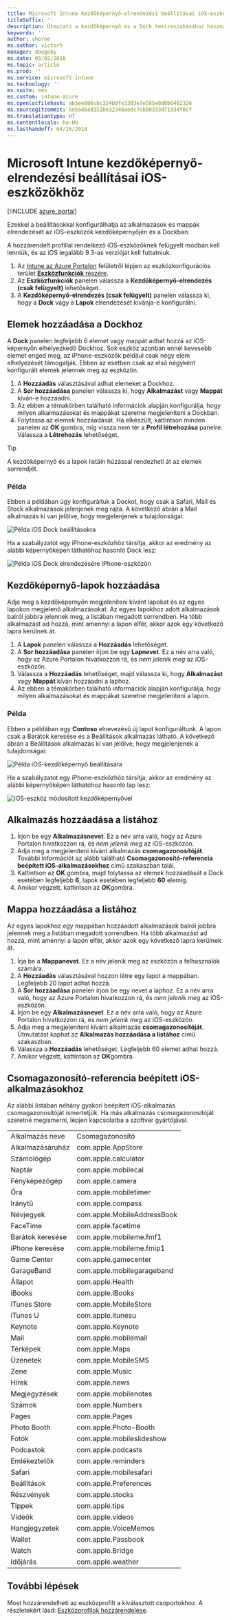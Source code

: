 ```yaml
---
title: Microsoft Intune kezdőképernyő-elrendezési beállításai iOS-eszközökhöz
titleSuffix: ''
description: Útmutató a kezdőképernyő és a Dock testreszabásához használható beállításokhoz iOS-eszközökön a Microsoft Intune-ban.
keywords: ''
author: vhorne
ms.author: victorh
manager: dougeby
ms.date: 03/02/2018
ms.topic: article
ms.prod: ''
ms.service: microsoft-intune
ms.technology: ''
ms.suite: ems
ms.custom: intune-azure
ms.openlocfilehash: ab5ee886cbc324b0fe3383e7e585e8d0b6482326
ms.sourcegitcommit: 5eba4bad151be32346aedc7cbb0333d71934f8cf
ms.translationtype: HT
ms.contentlocale: hu-HU
ms.lasthandoff: 04/16/2018
---
```

# <a name="microsoft-intune-home-screen-layout-settings-for-devices-running-ios"></a>Microsoft Intune kezdőképernyő-elrendezési beállításai iOS-eszközökhöz

[!INCLUDE [azure_portal](./includes/azure_portal.md)]

Ezekkel a beállításokkal konfigurálhatja az alkalmazások és mappák elrendezését az iOS-eszközök kezdőképernyőjén és a Dockban.

A hozzárendelt profillal rendelkező iOS-eszközöknek felügyelt módban kell lenniük, és az iOS legalább 9.3-as verzióját kell futtatniuk.

1. Az [Intune az Azure Portalon](https://portal.azure.com) felületről lépjen az eszközkonfigurációs terület [**Eszközfunkciók** részére](device-features-configure.md).
2. Az **Eszközfunkciók** panelen válassza a **Kezdőképernyő-elrendezés (csak felügyelt)** lehetőséget.
3. A **Kezdőképernyő-elrendezés (csak felügyelt)** panelen válassza ki, hogy a **Dock** vagy a **Lapok** elrendezését kívánja-e konfigurálni.

## <a name="add-items-to-the-dock"></a>Elemek hozzáadása a Dockhoz

A **Dock** panelen legfeljebb 6 elemet vagy mappát adhat hozzá az iOS-képernyőn elhelyezkedő Dockhoz. Sok eszköz azonban ennél kevesebb elemet enged meg, az iPhone-eszközök például csak négy elem elhelyezését támogatják. Ebben az esetben csak az első négyként konfigurált elemek jelennek meg az eszközön.

1. A **Hozzáadás** választásával adhat elemeket a Dockhoz.
2. A **Sor hozzáadása** panelen válassza ki, hogy **Alkalmazást** vagy **Mappát** kíván-e hozzáadni.
3. Az ebben a témakörben található információk alapján konfigurálja, hogy milyen alkalmazásokat és mappákat szeretne megjeleníteni a Dockban.
4. Folytassa az elemek hozzáadását. Ha elkészült, kattintson minden panelen az **OK** gombra, míg vissza nem tér a **Profil létrehozása** panelre. Válassza a **Létrehozás** lehetőséget.

>[!TIP]
> A kezdőképernyő és a lapok listáin húzással rendezheti át az elemek sorrendjét.

### <a name="example"></a>Példa

Ebben a példában úgy konfiguráltuk a Dockot, hogy csak a Safari, Mail és Stock alkalmazások jelenjenek meg rajta. A következő ábrán a Mail alkalmazás ki van jelölve, hogy megjelenjenek a tulajdonságai:

![Példa iOS Dock beállításokra](./media/FfFiUcP.png)

Ha a szabályzatot egy iPhone-eszközhöz társítja, akkor az eredmény az alábbi képernyőképen láthatóhoz hasonló Dock lesz:

![Példa iOS Dock elrendezésére iPhone-eszközön](./media/bAgCe8F.png)

## <a name="add-home-screen-pages"></a>Kezdőképernyő-lapok hozzáadása

Adja meg a kezdőképernyőn megjeleníteni kívánt lapokat és az egyes lapokon megjelenő alkalmazásokat. Az egyes lapokhoz adott alkalmazások balról jobbra jelennek meg, a listában megadott sorrendben. Ha több alkalmazást ad hozzá, mint amennyi a lapon elfér, akkor azok egy következő lapra kerülnek át.

1. A **Lapok** panelen válassza a **Hozzáadás** lehetőséget.
2. A **Sor hozzáadása** panelen írjon be egy **Lapnevet**. Ez a név arra való, hogy az Azure Portalon hivatkozzon rá, és *nem jelenik meg* az iOS-eszközön.
3. Válassza a **Hozzáadás** lehetőséget, majd válassza ki, hogy **Alkalmazást** vagy **Mappát** kíván hozzáadni a laphoz.
4. Az ebben a témakörben található információk alapján konfigurálja, hogy milyen alkalmazásokat és mappákat szeretne megjeleníteni a lapon.

### <a name="example"></a>Példa

Ebben a példában egy **Contoso** elnevezésű új lapot konfiguráltunk. A lapon csak a Barátok keresése és a Beállítások alkalmazás látható. A következő ábrán a Beállítások alkalmazás ki van jelölve, hogy megjelenjenek a tulajdonságai:

![Példa iOS-kezdőképernyő beállítására](./media/Jc2OxyX.png)

Ha a szabályzatot egy iPhone-eszközhöz társítja, akkor az eredmény az alábbi képernyőképen láthatóhoz hasonló lap lesz:

![iOS-eszköz módosított kezdőképernyővel](./media/Bd37PHa.png)

## <a name="how-to-add-an-app-to-the-list"></a>Alkalmazás hozzáadása a listához

1. Írjon be egy **Alkalmazásnevet**. Ez a név arra való, hogy az Azure Portalon hivatkozzon rá, és *nem jelenik meg* az iOS-eszközön.
2. Adja meg a megjeleníteni kívánt alkalmazás **csomagazonosítóját**. További információt az alább található **Csomagazonosító-referencia beépített iOS-alkalmazásokhoz** című szakaszban talál.
3. Kattintson az **OK** gombra, majd folytassa az elemek hozzáadását a Dock esetében legfeljebb **6**, lapok esetében legfeljebb **60** elemig.
4. Amikor végzett, kattintson az **OK**gombra.

## <a name="how-to-add-a-folder-to-the-list"></a>Mappa hozzáadása a listához

Az egyes lapokhoz egy mappában hozzáadott alkalmazások balról jobbra jelennek meg a listában megadott sorrendben. Ha több alkalmazást ad hozzá, mint amennyi a lapon elfér, akkor azok egy következő lapra kerülnek át.

1. Írja be a **Mappanevet**. Ez a név jelenik meg az eszközön a felhasználók számára.
2. A **Hozzáadás** választásával hozzon létre egy lapot a mappában. Legfeljebb 20 lapot adhat hozzá.
3. A **Sor hozzáadása** panelen írjon be egy nevet a laphoz. Ez a név arra való, hogy az Azure Portalon hivatkozzon rá, és *nem jelenik meg* az iOS-eszközön.
3. Írjon be egy **Alkalmazásnevet**. Ez a név arra való, hogy az Azure Portalon hivatkozzon rá, és *nem jelenik meg* az iOS-eszközön.
2. Adja meg a megjeleníteni kívánt alkalmazás **csomagazonosítóját**. Útmutatást kaphat az **Alkalmazás hozzáadása a listához** című szakaszban.
3. Válassza a **Hozzáadás** lehetőséget. Legfeljebb 60 elemet adhat hozzá.
4. Amikor végzett, kattintson az **OK**gombra.


## <a name="bundle-id-reference-for-built-in-ios-apps"></a>Csomagazonosító-referencia beépített iOS-alkalmazásokhoz

Az alábbi listában néhány gyakori beépített iOS-alkalmazás csomagazonosítóját ismertetjük. Ha más alkalmazás csomagazonosítóját szeretné megismerni, lépjen kapcsolatba a szoftver gyártójával.

|||
|-|-|
|Alkalmazás neve|Csomagazonosító|
|Alkalmazásáruház|com.apple.AppStore|
|Számológép|com.apple.calculator|
|Naptár|com.apple.mobilecal|
|Fényképezőgép|com.apple.camera|
|Óra|com.apple.mobiletimer|
|Iránytű|com.apple.compass|
|Névjegyek|com.apple.MobileAddressBook|
|FaceTime|com.apple.facetime|
|Barátok keresése|com.apple.mobileme.fmf1|
|iPhone keresése|com.apple.mobileme.fmip1|
|Game Center|com.apple.gamecenter|
|GarageBand|com.apple.mobilegarageband|
|Állapot|com.apple.Health|
|iBooks|com.apple.iBooks|
|iTunes Store|com.apple.MobileStore|
|iTunes U|com.apple.itunesu|
|Keynote|com.apple.Keynote|
|Mail|com.apple.mobilemail|
|Térképek|com.apple.Maps|
|Üzenetek|com.apple.MobileSMS|
|Zene|com.apple.Music|
|Hírek|com.apple.news|
|Megjegyzések|com.apple.mobilenotes|
|Számok|com.apple.Numbers|
|Pages|com.apple.Pages|
|Photo Booth|com.apple.Photo-Booth|
|Fotók|com.apple.mobileslideshow|
|Podcastok|com.apple.podcasts|
|Emlékeztetők|com.apple.reminders|
|Safari|com.apple.mobilesafari|
|Beállítások|com.apple.Preferences|
|Részvények|com.apple.stocks|
|Tippek|com.apple.tips|
|Videók|com.apple.videos|
|Hangjegyzetek|com.apple.VoiceMemos|
|Wallet|com.apple.Passbook|
|Watch|com.apple.Bridge|
|Időjárás|com.apple.weather|


## <a name="next-steps"></a>További lépések

Most hozzárendelheti az eszközprofilt a kiválasztott csoportokhoz. A részletekért lásd: [Eszközprofilok hozzárendelése](device-profile-assign.md).

